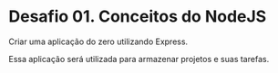 # Desafio 01. Conceitos do NodeJS

Criar uma aplicação do zero utilizando Express.

Essa aplicação será utilizada para armazenar projetos e suas tarefas.
